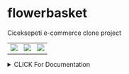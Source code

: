 # flowerbasket
Ciceksepeti e-commerce clone project


<table>
<tr>
  <td> <img src="https://user-images.githubusercontent.com/70816926/211141416-6a294289-5ca7-48f1-a337-ef188e1040c7.jpeg" width="350"/> </td>
  <td> <img src="https://user-images.githubusercontent.com/70816926/211141943-729938f7-af10-45fa-bec0-f2220c81aab2.jpeg" width="350"/> </td>
  <td> <img src="https://user-images.githubusercontent.com/70816926/211141415-215e6308-4a87-4182-9f40-e0273e8ab0f8.jpeg" width="350"/> </td>
<tr>
<table>




<details><summary>CLICK For Documentation</summary>

## Diagram

<img src="https://raw.githubusercontent.com/0xberkay/flowerbasket/main/diagram.png" width="450"/>

## Database Setup

The database files can be found in the `database` folder. You can either use the `CicekSepeti-2022-12-31-22-33.dacpac` file or upload the `CicekSepeti-202221231-22-35-32.bak` file to the MSSQL server as a backup.

## Backend Installation - Source Code

1. Install Go from [go.dev](https://golang.org/doc/install).
2. In the `backend` folder, open `go.mod` and download the required libraries.
3. Once the libraries are downloaded, you can proceed to the execution phase.

## Backend Setup - Bin File

1. Download the appropriate `bin` folder from the `releases`.
2. Once the bin file is downloaded, you can proceed to the execution phase.

## Operation Phase

To get help with the available commands, use the `-h` flag.

To run the `bin` file or `main.go` file, use the following command with the relevant parameters:



go run -password yourPass -server yourDatabaseServer -user yourUserName -database yourDatabaseName -mail yourMail -mailpass yourMailPassword -mailserver yourMailServer

The server will be running at port `3000`.

## Interface Setup - Bin File

1. Download and run the appropriate `bin` folder from the `interface-builds` folder.
2. Make sure the backend is running before starting the interface.
3. The interface works at `127.0.0.1:3000`.

## Interface Setup - Source Code

1. Install Flutter from the [official documentation](https://flutter.dev/docs/get-started/install).
2. In the `interface` folder, open `pubspec.yaml` and download the required libraries with `flutter pub get`.
3. To run the interface, use the `flutter run` command.
4. To create a `bin` file for the target operating system, use the `flutter build targetOS` command.


### Admin

Username: `admin`
Password: `admin`

